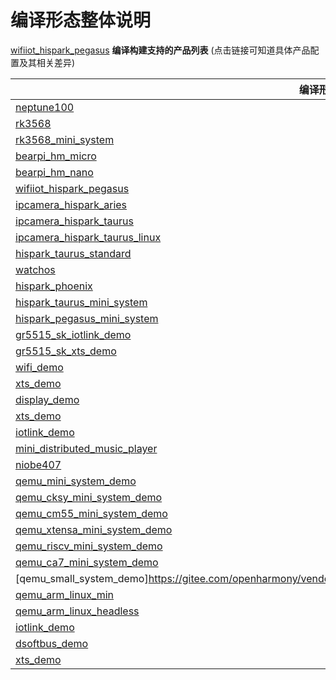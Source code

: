 ﻿# 编译形态整体说明
[wifiiot_hispark_pegasus](https://gitee.com/openharmony/vendor_hisilicon/blob/master/hispark_pegasus/config.json)
**编译构建支持的产品列表**  (点击链接可知道具体产品配置及其相关差异)

| 编译形态                      | 开发板           | 主芯片      | 内核         | 系统类型     |
| ----------------------------- | --------------- | ----------- | ----------- | ----------- |
| [neptune100](https://gitee.com/openharmony/vendor_hihope/blob/master/neptune_iotlink_demo/config.json)                    | neptune100      | winnermicro | liteos_m    | mini        |
| [rk3568](https://gitee.com/openharmony/vendor_hihope/blob/master/rk3568/config.json)                        | rk3568          | rockchip    | linux       | standard    |
| [rk3568_mini_system](https://gitee.com/openharmony/vendor_hihope/blob/master/rk3568_mini_system/config.json)            | rk3568          | rockchip    | linux       | standard    |
| [bearpi_hm_micro](https://gitee.com/openharmony/vendor_bearpi/blob/master/bearpi_hm_micro/config.json)               | bearpi_hm_micro | stm32mp1xx  | liteos_a    | small       |
| [bearpi_hm_nano](https://gitee.com/openharmony/vendor_bearpi/blob/master/bearpi_hm_nano/config.json)                | bearpi_hm_nano  | hi3861v100  | liteos_m    | mini        |
| [wifiiot_hispark_pegasus](https://gitee.com/openharmony/vendor_hisilicon/blob/master/hispark_pegasus/config.json)       | hispark_pegasus | hi3861v100  | liteos_m    | mini        |
| [ipcamera_hispark_aries](https://gitee.com/openharmony/vendor_hisilicon/blob/master/hispark_aries/config.json)        | hispark_aries   | hi3518ev300 | liteos_a    | small       |
| [ipcamera_hispark_taurus](https://gitee.com/openharmony/vendor_hisilicon/blob/master/hispark_taurus/config.json)       | hispark_taurus  | hi3516dv300 | liteos_a    | small       |
| [ipcamera_hispark_taurus_linux](https://gitee.com/openharmony/vendor_hisilicon/blob/master/hispark_taurus_linux/config.json) | hispark_taurus  | hi3516dv300 | linux       | small       |
| [hispark_taurus_standard](https://gitee.com/openharmony/vendor_hisilicon/blob/master/hispark_taurus_standard/config.json)       | hispark_taurus  | hi3516dv300 | linux       | standard    |
| [watchos](https://gitee.com/openharmony/vendor_hisilicon/blob/master/watchos/config.json)                       | hispark_taurus  | hi3516dv300 | linux       | standard    |
| [hispark_phoenix](https://gitee.com/openharmony/vendor_hisilicon/blob/master/hispark_phoenix/config.json)               | hispark_phoenix | hi3751v350  | linux       | standard    |
| [hispark_taurus_mini_system](https://gitee.com/openharmony/vendor_hisilicon/blob/master/hispark_taurus_mini_system/config.json)    | hispark_taurus  | hi3516dv300 | liteos_a    | mini        |
| [hispark_pegasus_mini_system](https://gitee.com/openharmony/vendor_hisilicon/blob/master/hispark_pegasus_mini_system/config.json)   | hispark_pegasus | hi3861v100  | liteos_m    | mini        |
| [gr5515_sk_iotlink_demo](https://gitee.com/openharmony/vendor_goodix/blob/master/gr5515_sk_iotlink_demo/config.json)        | gr5515_sk       | gr551x      | liteos_m    | mini        |
| [gr5515_sk_xts_demo](https://gitee.com/openharmony/vendor_goodix/blob/master/gr5515_sk_xts_demo/config.json)            | gr5515_sk       | gr551x      | liteos_m    | mini        |
| [wifi_demo](https://gitee.com/openharmony/vendor_asrmicro/blob/master/wifi_demo/config.json)                     | dev_wifi_a      | asr582x     | liteos_m    | mini        |
| [xts_demo](https://gitee.com/openharmony/vendor_asrmicro/blob/master/xts_demo/config.json)                      | dev_wifi_a      | asr582x     | liteos_m    | mini        |
| [display_demo](https://gitee.com/openharmony/vendor_bestechnic/blob/master/display_demo/config.json)                  | v200zr          | bes2600     | liteos_m    | mini        |
| [xts_demo](https://gitee.com/openharmony/vendor_bestechnic/blob/master/xts_demo/config.json)                      | v200zr          | bes2600     | liteos_m    | mini        |
| [iotlink_demo](https://gitee.com/openharmony/vendor_bestechnic/blob/master/iotlink_demo/config.json)                  | v200zr          | bes2600     | liteos_m    | mini        |
| [mini_distributed_music_player](https://gitee.com/openharmony/vendor_bestechnic/blob/master/mini_distributed_music_player/config.json) | v200zr          | bes2600     | liteos_m    | mini        |
| [niobe407](https://gitee.com/openharmony/vendor_talkweb/blob/master/niobe407/config.json)                      | niobe407        | stm32f4xx   | liteos_m    | mini        |
| [qemu_mini_system_demo](https://gitee.com/openharmony/vendor_ohemu/blob/master/qemu_mini_system_demo/config.json)         | arm_mps2_an386  | qemu        | liteos_m    | mini        |
| [qemu_cksy_mini_system_demo](https://gitee.com/openharmony/vendor_ohemu/blob/master/qemu_cksy_mini_system_demo/config.json)    | SmartL_E802     | qemu        | liteos_m    | mini        |
| [qemu_cm55_mini_system_demo](https://gitee.com/openharmony/vendor_ohemu/blob/master/qemu_cm55_mini_system_demo/config.json)    | arm_mps3_an547  | qemu        | liteos_m    | mini        |
| [qemu_xtensa_mini_system_demo](https://gitee.com/openharmony/vendor_ohemu/blob/master/qemu_xtensa_mini_system_demo/config.json)  | esp32           | qemu        | liteos_m    | mini        |
| [qemu_riscv_mini_system_demo](https://gitee.com/openharmony/vendor_ohemu/blob/master/qemu_riscv_mini_system_demo/config.json)   | ricsv32_virt    | qemu        | liteos_m    | mini        |
| [qemu_ca7_mini_system_demo](https://gitee.com/openharmony/vendor_ohemu/blob/master/qemu_ca7_mini_system_demo/config.json)     | arm_virt        | qemu        | liteos_a    | small       |
| [qemu_small_system_demo]https://gitee.com/openharmony/vendor_ohemu/blob/master/qemu_small_system_demo/config.json()        | arm_virt        | qemu        | liteos_a    | small       |
| [qemu_arm_linux_min](https://gitee.com/openharmony/vendor_ohemu/blob/master/qemu_arm_linux_min/config.json)            | qemu-arm-linux  | qemu        | linux       | standard    |
| [qemu_arm_linux_headless](https://gitee.com/openharmony/vendor_ohemu/blob/master/qemu_arm_linux_headless/config.json)       | qemu-arm-linux  | qemu        | linux       | standard    |
| [iotlink_demo](https://gitee.com/openharmony/vendor_chipsea/blob/master/iotlink_demo/config.json)                  | cst85_wblink    | chipsea     | liteos_m    | mini        |
| [dsoftbus_demo](https://gitee.com/openharmony/vendor_chipsea/blob/master/dsoftbus_demo/config.json)                 | cst85_wblink    | chipsea     | liteos_m    | mini        |
| [xts_demo](https://gitee.com/openharmony/vendor_chipsea/blob/master/xts_demo/config.json)                      | cst85_wblink    | chipsea     | liteos_m    | mini        |

